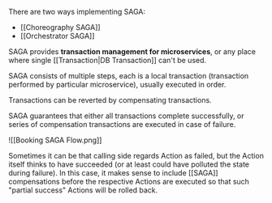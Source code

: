 There are two ways implementing SAGA:
- [[Choreography SAGA]]
- [[Orchestrator SAGA]]

SAGA provides **transaction management for microservices**, or any place where single [[Transaction|DB Transaction]] can't be used.

SAGA consists of multiple steps, each is a local transaction (transaction performed by particular microservice), usually executed in order.

Transactions can be reverted by compensating transactions.

SAGA guarantees that either all transactions complete successfully, or series of compensation transactions are executed in case of failure.

![[Booking SAGA Flow.png]]

Sometimes it can be that calling side regards Action as failed, but the Action itself thinks to have succeeded (or at least could have polluted the state during failure). In this case, it makes sense to include [[SAGA]] compensations before the respective Actions are executed so that such "partial success" Actions will be rolled back.